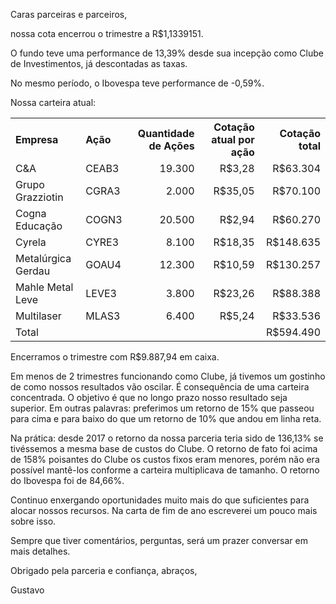 Caras parceiras e parceiros,

nossa cota encerrou o trimestre a R$1,1339151.

O fundo teve uma performance de 13,39% desde sua incepção como Clube de Investimentos, já descontadas as taxas.

No mesmo período, o Ibovespa teve performance de -0,59%.

Nossa carteira atual:

<table>
  <tr>
    <th align="left">Empresa</th>
    <th align="left">Ação</th>
    <th align="right">Quantidade de Ações</th>
    <th align="right">Cotação atual por ação</th>
    <th align="right">Cotação total</th>
  </tr>
  <tr>
    <td>C&A</td>
    <td>CEAB3</td>
    <td align="right">19.300</td>
    <td align="right">R$3,28</td>
    <td align="right">R$63.304</td>
  </tr>
  <tr>
    <td>Grupo Grazziotin</td>
    <td>CGRA3</td>
    <td align="right">2.000</td>
    <td align="right">R$35,05</td>
    <td align="right">R$70.100</td>
  </tr>
  <tr>
    <td>Cogna Educação</td>
    <td>COGN3</td>
    <td align="right">20.500</td>
    <td align="right">R$2,94</td>
    <td align="right">R$60.270</td>
  </tr>
  <tr>
    <td>Cyrela</td>
    <td>CYRE3</td>
    <td align="right">8.100</td>
    <td align="right">R$18,35</td>
    <td align="right">R$148.635</td>
  </tr>
  <tr>
    <td>Metalúrgica Gerdau</td>
    <td>GOAU4</td>
    <td align="right">12.300</td>
    <td align="right">R$10,59</td>
    <td align="right">R$130.257</td>
  </tr>
  <tr>
    <td>Mahle Metal Leve</td>
    <td>LEVE3</td>
    <td align="right">3.800</td>
    <td align="right">R$23,26</td>
    <td align="right">R$88.388</td>
  </tr>
  <tr>
    <td>Multilaser</td>
    <td>MLAS3</td>
    <td align="right">6.400</td>
    <td align="right">R$5,24</td>
    <td align="right">R$33.536</td>
  </tr>
  <tr>
    <td>Total</td>
    <td>&nbsp;</td>
    <td align="right">&nbsp;</td>
    <td align="right">&nbsp;</td>
    <td align="right">R$594.490</td>
  </tr>
</table>

Encerramos o trimestre com R$9.887,94 em caixa.

Em menos de 2 trimestres funcionando como Clube, já tivemos um gostinho de como nossos resultados vão oscilar. É consequência de uma carteira concentrada. O objetivo é que no longo prazo nosso resultado seja superior. Em outras palavras: preferimos um retorno de 15% que passeou para cima e para baixo do que um retorno de 10% que andou em linha reta.

Na prática: desde 2017 o retorno da nossa parceria teria sido de 136,13% se tivéssemos a mesma base de custos do Clube. O retorno de fato foi acima de 158% poisantes do Clube os custos fixos eram menores, porém não era possível mantê-los conforme a carteira multiplicava de tamanho. O retorno do Ibovespa foi de 84,66%.

Continuo enxergando oportunidades muito mais do que suficientes para alocar nossos recursos. Na carta de fim de ano escreverei um pouco mais sobre isso.

Sempre que tiver comentários, perguntas, será um prazer conversar em mais detalhes.

Obrigado pela parceria e confiança, abraços,

Gustavo
